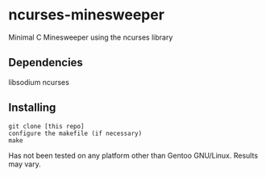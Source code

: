 # ncurses-minesweeper

Minimal C Minesweeper using the ncurses library

## Dependencies
libsodium
ncurses

## Installing
```
git clone [this repo]
configure the makefile (if necessary)
make
```

Has not been tested on any platform other than Gentoo GNU/Linux.
Results may vary.
